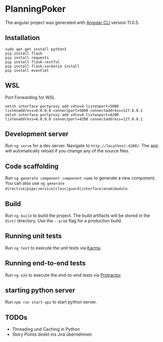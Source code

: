 # PlanningPoker

The angular project was generated with [Angular CLI](https://github.com/angular/angular-cli) version 11.0.5.

## Installation

````
sudo apt-get install python3
pip install flask 
pip install requests 
pip install flask-restful 
pip install flask-socketio install
pip install eventlet
````

## WSL
Port Forwarding for WSL
````
netsh interface portproxy add v4tov4 listenport=5000 listenaddress=0.0.0.0 connectport=5000 connectaddress=127.0.0.1
netsh interface portproxy add v4tov4 listenport=4200 listenaddress=0.0.0.0 connectport=4200 connectaddress=127.0.0.1
````

## Development server

Run `ng serve` for a dev server. Navigate to `http://localhost:4200/`. The app will automatically reload if you change
any of the source files.

## Code scaffolding

Run `ng generate component component-name` to generate a new component. You can also
use `ng generate directive|pipe|service|class|guard|interface|enum|module`.

## Build

Run `ng build` to build the project. The build artifacts will be stored in the `dist/` directory. Use the `--prod` flag
for a production build.

## Running unit tests

Run `ng test` to execute the unit tests via [Karma](https://karma-runner.github.io).

## Running end-to-end tests

Run `ng e2e` to execute the end-to-end tests via [Protractor](http://www.protractortest.org/).

## starting python server

Run `npm run start-api` to start python server.

## TODOs

- Threading und Caching in Python
- Story Points direkt ins Jira übernehmen
